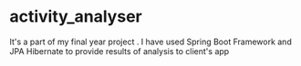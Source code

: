 # activity_analyser

It's a part of my final year project . I have used Spring Boot Framework and JPA Hibernate to provide results of analysis to client's app
